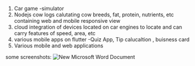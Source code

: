 1. Car game -simulator
2. Nodejs cow logs calutating cow breeds, fat, protein, nutrients, etc containing web and mobile responsive view
3. cloud integration of devices located on car engines to locate and can carry features of speed, area, etc
4. various mobile apps on flutter -Quiz App, Tip calucaltion , buisness card 
5. Various mobile and web applications

some screenshots:
![New Microsoft Word Document](https://user-images.githubusercontent.com/19798152/132450344-0db4446d-13ba-42a0-b789-479d5ee05ff0.jpg)

